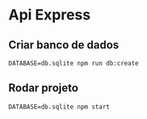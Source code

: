 # Api Express

## Criar banco de dados
`DATABASE=db.sqlite npm run db:create`

## Rodar projeto
`DATABASE=db.sqlite npm start`